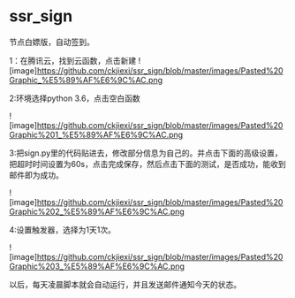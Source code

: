 # ssr_sign
节点白嫖版，自动签到。

1：在腾讯云，找到云函数，点击新建
![image]https://github.com/ckjiexi/ssr_sign/blob/master/images/Pasted%20Graphic_%E5%89%AF%E6%9C%AC.png

2:环境选择python 3.6，点击空白函数

![image]https://github.com/ckjiexi/ssr_sign/blob/master/images/Pasted%20Graphic%201_%E5%89%AF%E6%9C%AC.png

3:把sign.py里的代码贴进去，修改部分信息为自己的。并点击下面的高级设置，把超时时间设置为60s，点击完成保存，然后点击下面的测试，是否成功，能收到邮件即为成功。

![image]https://github.com/ckjiexi/ssr_sign/blob/master/images/Pasted%20Graphic%202_%E5%89%AF%E6%9C%AC.png

4:设置触发器，选择为1天1次。

![image]https://github.com/ckjiexi/ssr_sign/blob/master/images/Pasted%20Graphic%203_%E5%89%AF%E6%9C%AC.png

以后，每天凌晨脚本就会自动运行，并且发送邮件通知今天的状态。

